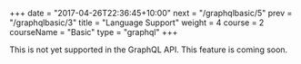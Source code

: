 +++
date = "2017-04-26T22:36:45+10:00"
next = "/graphqlbasic/5"
prev = "/graphqlbasic/3"
title = "Language Support"
weight = 4
course = 2
courseName = "Basic"
type = "graphql"
+++

This is not yet supported in the GraphQL API. This feature is coming soon.
